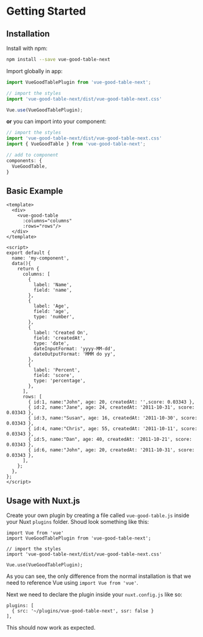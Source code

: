 
# Getting Started

## Installation

Install with npm:

```bash
npm install --save vue-good-table-next
```

Import globally in app:

```javascript
import VueGoodTablePlugin from 'vue-good-table-next';

// import the styles
import 'vue-good-table-next/dist/vue-good-table-next.css'

Vue.use(VueGoodTablePlugin);
```

**or** you can import into your component:
```js
// import the styles
import 'vue-good-table-next/dist/vue-good-table-next.css'
import { VueGoodTable } from 'vue-good-table-next';

// add to component
components: {
  VueGoodTable,
}
```


## Basic Example

<basic-table/>

```vue
<template>
  <div>
    <vue-good-table
      :columns="columns"
      :rows="rows"/>
  </div>
</template>

<script>
export default {
  name: 'my-component',
  data(){
    return {
      columns: [
        {
          label: 'Name',
          field: 'name',
        },
        {
          label: 'Age',
          field: 'age',
          type: 'number',
        },
        {
          label: 'Created On',
          field: 'createdAt',
          type: 'date',
          dateInputFormat: 'yyyy-MM-dd',
          dateOutputFormat: 'MMM do yy',
        },
        {
          label: 'Percent',
          field: 'score',
          type: 'percentage',
        },
      ],
      rows: [
        { id:1, name:"John", age: 20, createdAt: '',score: 0.03343 },
        { id:2, name:"Jane", age: 24, createdAt: '2011-10-31', score: 0.03343 },
        { id:3, name:"Susan", age: 16, createdAt: '2011-10-30', score: 0.03343 },
        { id:4, name:"Chris", age: 55, createdAt: '2011-10-11', score: 0.03343 },
        { id:5, name:"Dan", age: 40, createdAt: '2011-10-21', score: 0.03343 },
        { id:6, name:"John", age: 20, createdAt: '2011-10-31', score: 0.03343 },
      ],
    };
  },
};
</script>
```

## Usage with Nuxt.js

Create your own plugin by creating a file called `vue-good-table.js` inside your Nuxt `plugins` folder. Shoud look something like this:

```
import Vue from 'vue'
import VueGoodTablePlugin from 'vue-good-table-next';

// import the styles
import 'vue-good-table-next/dist/vue-good-table-next.css'

Vue.use(VueGoodTablePlugin);
```

As you can see, the only difference from the normal installation is that we need to reference Vue using `import Vue from 'vue'`.

Next we need to declare the plugin inside your `nuxt.config.js` like so:

```
plugins: [
  { src: '~/plugins/vue-good-table-next', ssr: false }
],
```

This should now work as expected.